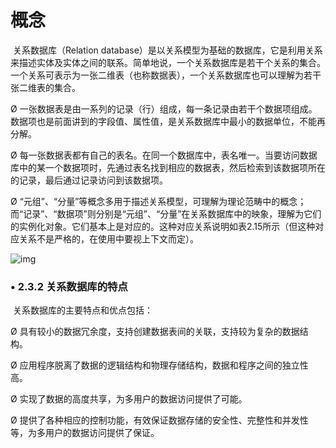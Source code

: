 # 概念

​      关系数据库（Relation database）是以关系模型为基础的数据库，它是利用关系来描述实体及实体之间的联系。简单地说，一个关系数据库是若干个关系的集合。一个关系可表示为一张二维表（也称数据表），一个关系数据库也可以理解为若干张二维表的集合。

Ø   一张数据表是由一系列的记录（行）组成，每一条记录由若干个数据项组成。数据项也是前面讲到的字段值、属性值，是关系数据库中最小的数据单位，不能再分解。

Ø  每一张数据表都有自己的表名。在同一个数据库中，表名唯一。当要访问数据库中的某一个数据项时，先通过表名找到相应的数据表，然后检索到该数据项所在的记录，最后通过记录访问到该数据项。

Ø  “元组”、“分量”等概念多用于描述关系模型，可理解为理论范畴中的概念；而“记录”、“数据项”则分别是“元组”、“分量”在关系数据库中的映象，理解为它们的实例化对象。它们基本上是对应的。这种对应关系说明如表2.15所示（但这种对应关系不是严格的，在使用中要视上下文而定）。

 ![img](https://img2018.cnblogs.com/blog/1427277/201906/1427277-20190620031513104-1201902898.png)

 

 

 

### •         2.3.2 关系数据库的特点

​     关系数据库的主要特点和优点包括：

Ø 具有较小的数据冗余度，支持创建数据表间的关联，支持较为复杂的数据结构。

Ø 应用程序脱离了数据的逻辑结构和物理存储结构，数据和程序之间的独立性高。

Ø 实现了数据的高度共享，为多用户的数据访问提供了可能。

Ø 提供了各种相应的控制功能，有效保证数据存储的安全性、完整性和并发性等，为多用户的数据访问提供了保证。

 